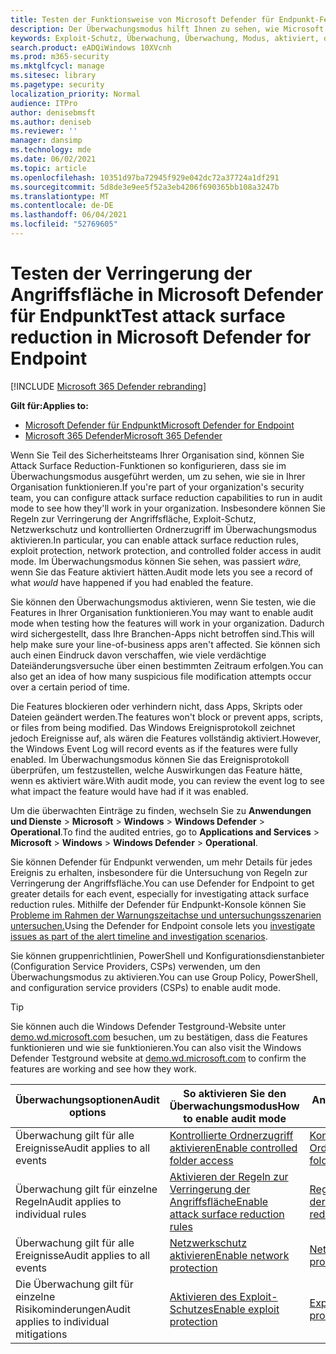 ```yaml
---
title: Testen der Funktionsweise von Microsoft Defender für Endpunkt-Features im Überwachungsmodus
description: Der Überwachungsmodus hilft Ihnen zu sehen, wie Microsoft Defender für Endpunkt Ihre Geräte schützen würde, wenn sie aktiviert wäre.
keywords: Exploit-Schutz, Überwachung, Überwachung, Modus, aktiviert, deaktiviert, Testen, Demo, auswerten, Lab
search.product: eADQiWindows 10XVcnh
ms.prod: m365-security
ms.mktglfcycl: manage
ms.sitesec: library
ms.pagetype: security
localization_priority: Normal
audience: ITPro
author: denisebmsft
ms.author: deniseb
ms.reviewer: ''
manager: dansimp
ms.technology: mde
ms.date: 06/02/2021
ms.topic: article
ms.openlocfilehash: 10351d97ba72945f929e042dc72a37724a1df291
ms.sourcegitcommit: 5d8de3e9ee5f52a3eb4206f690365bb108a3247b
ms.translationtype: MT
ms.contentlocale: de-DE
ms.lasthandoff: 06/04/2021
ms.locfileid: "52769605"
---
```

# <a name="test-attack-surface-reduction-in-microsoft-defender-for-endpoint"></a><span data-ttu-id="33233-104">Testen der Verringerung der Angriffsfläche in Microsoft Defender für Endpunkt</span><span class="sxs-lookup"><span data-stu-id="33233-104">Test attack surface reduction in Microsoft Defender for Endpoint</span></span>

[!INCLUDE [Microsoft 365 Defender rebranding](../../includes/microsoft-defender.md)]

<span data-ttu-id="33233-105">**Gilt für:**</span><span class="sxs-lookup"><span data-stu-id="33233-105">**Applies to:**</span></span>
- [<span data-ttu-id="33233-106">Microsoft Defender für Endpunkt</span><span class="sxs-lookup"><span data-stu-id="33233-106">Microsoft Defender for Endpoint</span></span>](https://go.microsoft.com/fwlink/?linkid=2154037)
- [<span data-ttu-id="33233-107">Microsoft 365 Defender</span><span class="sxs-lookup"><span data-stu-id="33233-107">Microsoft 365 Defender</span></span>](https://go.microsoft.com/fwlink/?linkid=2118804)

<span data-ttu-id="33233-108">Wenn Sie Teil des Sicherheitsteams Ihrer Organisation sind, können Sie Attack Surface Reduction-Funktionen so konfigurieren, dass sie im Überwachungsmodus ausgeführt werden, um zu sehen, wie sie in Ihrer Organisation funktionieren.</span><span class="sxs-lookup"><span data-stu-id="33233-108">If you're part of your organization's security team, you can configure attack surface reduction capabilities to run in audit mode to see how they'll work in your organization.</span></span> <span data-ttu-id="33233-109">Insbesondere können Sie Regeln zur Verringerung der Angriffsfläche, Exploit-Schutz, Netzwerkschutz und kontrollierten Ordnerzugriff im Überwachungsmodus aktivieren.</span><span class="sxs-lookup"><span data-stu-id="33233-109">In particular, you can enable attack surface reduction rules, exploit protection, network protection, and controlled folder access in audit mode.</span></span> <span data-ttu-id="33233-110">Im Überwachungsmodus können Sie sehen, was passiert *wäre,* wenn Sie das Feature aktiviert hätten.</span><span class="sxs-lookup"><span data-stu-id="33233-110">Audit mode lets you see a record of what *would* have happened if you had enabled the feature.</span></span>

<span data-ttu-id="33233-111">Sie können den Überwachungsmodus aktivieren, wenn Sie testen, wie die Features in Ihrer Organisation funktionieren.</span><span class="sxs-lookup"><span data-stu-id="33233-111">You may want to enable audit mode when testing how the features will work in your organization.</span></span> <span data-ttu-id="33233-112">Dadurch wird sichergestellt, dass Ihre Branchen-Apps nicht betroffen sind.</span><span class="sxs-lookup"><span data-stu-id="33233-112">This will help make sure your line-of-business apps aren't affected.</span></span> <span data-ttu-id="33233-113">Sie können sich auch einen Eindruck davon verschaffen, wie viele verdächtige Dateiänderungsversuche über einen bestimmten Zeitraum erfolgen.</span><span class="sxs-lookup"><span data-stu-id="33233-113">You can also get an idea of how many suspicious file modification attempts occur over a certain period of time.</span></span>

<span data-ttu-id="33233-114">Die Features blockieren oder verhindern nicht, dass Apps, Skripts oder Dateien geändert werden.</span><span class="sxs-lookup"><span data-stu-id="33233-114">The features won't block or prevent apps, scripts, or files from being modified.</span></span> <span data-ttu-id="33233-115">Das Windows Ereignisprotokoll zeichnet jedoch Ereignisse auf, als wären die Features vollständig aktiviert.</span><span class="sxs-lookup"><span data-stu-id="33233-115">However, the Windows Event Log will record events as if the features were fully enabled.</span></span> <span data-ttu-id="33233-116">Im Überwachungsmodus können Sie das Ereignisprotokoll überprüfen, um festzustellen, welche Auswirkungen das Feature hätte, wenn es aktiviert wäre.</span><span class="sxs-lookup"><span data-stu-id="33233-116">With audit mode, you can review the event log to see what impact the feature would have had if it was enabled.</span></span>

<span data-ttu-id="33233-117">Um die überwachten Einträge zu finden, wechseln Sie zu **Anwendungen und Dienste**  >  **Microsoft**  >  **Windows**  >  **Windows Defender**  >  **Operational**.</span><span class="sxs-lookup"><span data-stu-id="33233-117">To find the audited entries, go to **Applications and Services** > **Microsoft** > **Windows** > **Windows Defender** > **Operational**.</span></span>

<span data-ttu-id="33233-118">Sie können Defender für Endpunkt verwenden, um mehr Details für jedes Ereignis zu erhalten, insbesondere für die Untersuchung von Regeln zur Verringerung der Angriffsfläche.</span><span class="sxs-lookup"><span data-stu-id="33233-118">You can use Defender for Endpoint to get greater details for each event, especially for investigating attack surface reduction rules.</span></span> <span data-ttu-id="33233-119">Mithilfe der Defender für Endpunkt-Konsole können Sie [Probleme im Rahmen der Warnungszeitachse und untersuchungsszenarien untersuchen.](investigate-alerts.md)</span><span class="sxs-lookup"><span data-stu-id="33233-119">Using the Defender for Endpoint console lets you [investigate issues as part of the alert timeline and investigation scenarios](investigate-alerts.md).</span></span>

<span data-ttu-id="33233-120">Sie können gruppenrichtlinien, PowerShell und Konfigurationsdienstanbieter (Configuration Service Providers, CSPs) verwenden, um den Überwachungsmodus zu aktivieren.</span><span class="sxs-lookup"><span data-stu-id="33233-120">You can use Group Policy, PowerShell, and configuration service providers (CSPs) to enable audit mode.</span></span>

> [!TIP]
> <span data-ttu-id="33233-121">Sie können auch die Windows Defender Testground-Website unter [demo.wd.microsoft.com](https://demo.wd.microsoft.com?ocid=cx-wddocs-testground) besuchen, um zu bestätigen, dass die Features funktionieren und wie sie funktionieren.</span><span class="sxs-lookup"><span data-stu-id="33233-121">You can also visit the Windows Defender Testground website at [demo.wd.microsoft.com](https://demo.wd.microsoft.com?ocid=cx-wddocs-testground) to confirm the features are working and see how they work.</span></span>

 <span data-ttu-id="33233-122">**Überwachungsoptionen**</span><span class="sxs-lookup"><span data-stu-id="33233-122">**Audit options**</span></span> | <span data-ttu-id="33233-123">**So aktivieren Sie den Überwachungsmodus**</span><span class="sxs-lookup"><span data-stu-id="33233-123">**How to enable audit mode**</span></span> | <span data-ttu-id="33233-124">**Anzeigen von Ereignissen**</span><span class="sxs-lookup"><span data-stu-id="33233-124">**How to view events**</span></span>
|---------|---------|---------|
| <span data-ttu-id="33233-125">Überwachung gilt für alle Ereignisse</span><span class="sxs-lookup"><span data-stu-id="33233-125">Audit applies to all events</span></span> | [<span data-ttu-id="33233-126">Kontrollierte Ordnerzugriff aktivieren</span><span class="sxs-lookup"><span data-stu-id="33233-126">Enable controlled folder access</span></span>](enable-controlled-folders.md) | [<span data-ttu-id="33233-127">Kontrollierte Ordnerzugriffsereignisse</span><span class="sxs-lookup"><span data-stu-id="33233-127">Controlled folder access events</span></span>](evaluate-controlled-folder-access.md#review-controlled-folder-access-events-in-windows-event-viewer)
| <span data-ttu-id="33233-128">Überwachung gilt für einzelne Regeln</span><span class="sxs-lookup"><span data-stu-id="33233-128">Audit applies to individual rules</span></span> | [<span data-ttu-id="33233-129">Aktivieren der Regeln zur Verringerung der Angriffsfläche</span><span class="sxs-lookup"><span data-stu-id="33233-129">Enable attack surface reduction rules</span></span>](enable-attack-surface-reduction.md) | [<span data-ttu-id="33233-130">Regelereignisse zur Verringerung der Angriffsfläche</span><span class="sxs-lookup"><span data-stu-id="33233-130">Attack surface reduction rule events</span></span>](evaluate-attack-surface-reduction.md#review-attack-surface-reduction-events-in-windows-event-viewer)
| <span data-ttu-id="33233-131">Überwachung gilt für alle Ereignisse</span><span class="sxs-lookup"><span data-stu-id="33233-131">Audit applies to all events</span></span> | [<span data-ttu-id="33233-132">Netzwerkschutz aktivieren</span><span class="sxs-lookup"><span data-stu-id="33233-132">Enable network protection</span></span>](enable-network-protection.md) | [<span data-ttu-id="33233-133">Netzwerkschutzereignisse</span><span class="sxs-lookup"><span data-stu-id="33233-133">Network protection events</span></span>](evaluate-network-protection.md#review-network-protection-events-in-windows-event-viewer)
| <span data-ttu-id="33233-134">Die Überwachung gilt für einzelne Risikominderungen</span><span class="sxs-lookup"><span data-stu-id="33233-134">Audit applies to individual mitigations</span></span> | [<span data-ttu-id="33233-135">Aktivieren des Exploit-Schutzes</span><span class="sxs-lookup"><span data-stu-id="33233-135">Enable exploit protection</span></span>](enable-exploit-protection.md) | [<span data-ttu-id="33233-136">Exploit-Schutzereignisse</span><span class="sxs-lookup"><span data-stu-id="33233-136">Exploit protection events</span></span>](exploit-protection.md#review-exploit-protection-events-in-windows-event-viewer)


